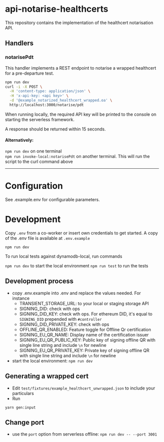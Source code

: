 # api-notarise-healthcerts

This repository contains the implementation of the healthcert notarisation API.

## Handlers

### notarisePdt

This handler implements a REST endpoint to notarise a wrapped healthcert for a pre-departure test.

```sh
npm run dev
curl -i -X POST \
  -H 'content-type: application/json' \
  -H 'x-api-key: <api key>' \
  -d '@example_notarized_healthcert_wrapped.oa' \
  http://localhost:3000/notarise/pdt
```

When running locally, the required API key will be printed to the console on starting the serverless framework.

A response should be returned within 15 seconds.

#### Alternatively:
`npm run dev` on one terminal  
`npm run invoke-local:notarisePdt` on another terminal. This will run the script to the curl command above

---

# Configuration

See .example.env for configurable parameters.

# Development

Copy `.env` from a co-worker or insert own credentials to get started. A copy of the .env file is available at `.env.example`

```
npm run dev
```

To run local tests against dynamodb-local, run commands

`npm run dev` to start the local environment
`npm run test` to run the tests

## Development process

- copy .env.example into .env and replace the values needed. For instance
  - TRANSIENT_STORAGE_URL: to your local or staging storage API
  - SIGNING_DID: check with ops
  - SIGNING_DID_KEY: check wth ops. For ethereum DID, it's equal to `SIGNING_DID` prepended with `#controller`
  - SIGNING_DID_PRIVATE_KEY: check with ops
  - OFFLINE_QR_ENABLED: Feature toggle for Offline Qr certification
  - SIGNING_EU_QR_NAME: Display name of the certification issuer
  - SIGNING_EU_QR_PUBLIC_KEY: Public key of signing offline QR with single line string and include `\n` for newline
  - SIGNING_EU_QR_PRIVATE_KEY: Private key of signing offline QR with single line string and include `\n` for newline
- start the local environment: `npm run dev`

## Generating a wrapped cert
- Edit `test/fixtures/example_healthcert_unwrapped.json` to include your particulars
- Run
```
yarn gen:input
```

## Change port

- use the `port` option from serverless offline: `npm run dev -- --port 3001`
